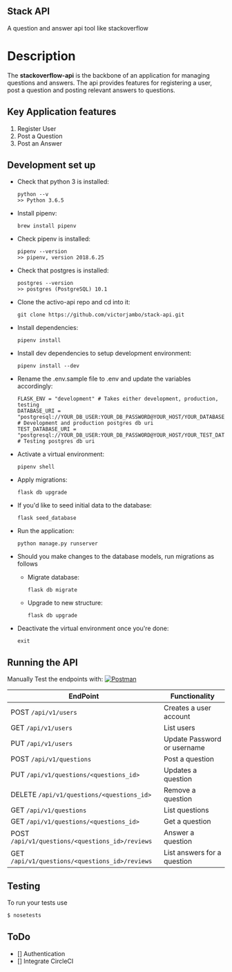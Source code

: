 ## Stack API

A question and answer api tool like stackoverflow

# Description 
 The **stackoverflow-api** is the backbone of an application for managing questions and answers. The api provides features for registering a user, post a question and posting relevant answers to questions.


 ## Key Application features
1.	Register User
2.	Post a Question
3.	Post an Answer

## Development set up
- Check that python 3 is installed:
    ```
    python --v
    >> Python 3.6.5
    ```

- Install pipenv:
    ```
    brew install pipenv
    ```

- Check pipenv is installed:
    ```
    pipenv --version
    >> pipenv, version 2018.6.25
    ```

- Check that postgres is installed:
    ```
    postgres --version
    >> postgres (PostgreSQL) 10.1

    ```

- Clone the activo-api repo and cd into it:
    ```
    git clone https://github.com/victorjambo/stack-api.git

    ```
- Install dependencies:
    ```
    pipenv install
    ```

- Install dev dependencies to setup development environment:
    ```
    pipenv install --dev
    ```

- Rename the .env.sample file to .env and update the variables accordingly:
    ```
    FLASK_ENV = "development" # Takes either development, production, testing
    DATABASE_URI = "postgresql://YOUR_DB_USER:YOUR_DB_PASSWORD@YOUR_HOST/YOUR_DATABASE_NAME" # Development and production postgres db uri
    TEST_DATABASE_URI = "postgresql://YOUR_DB_USER:YOUR_DB_PASSWORD@YOUR_HOST/YOUR_TEST_DATABASE_NAME" # Testing postgres db uri
    ```

- Activate a virtual environment:
    ```
    pipenv shell
    ```

- Apply migrations:
    ```
    flask db upgrade
    ```

- If you'd like to seed initial data to the database:
    ```
    flask seed_database
    ```

- Run the application:
    ```
    python manage.py runserver
    ```

- Should you make changes to the database models, run migrations as follows
    - Migrate database:
        ```
        flask db migrate
        ```

    - Upgrade to new structure:
        ```
        flask db upgrade
        ```

- Deactivate the virtual environment once you're done:
    ```
    exit
    ```

## Running the API

Manually Test the endpoints with: [![Postman](https://run.pstmn.io/button.svg)](https://www.getpostman.com/apps)

**EndPoint** | **Functionality**
--- | ---
POST `/api/v1/users` | Creates a user account
GET `/api/v1/users` | List users
PUT `/api/v1/users` | Update Password or username
POST  `/api/v1/questions` | Post a question
PUT `/api/v1/questions/<questions_id>` | Updates a question
DELETE `/api/v1/questions/<questions_id>` | Remove a question
GET  `/api/v1/questions` | List questions
GET  `/api/v1/questions/<questions_id>` | Get a question
POST  `/api/v1/questions/<questions_id>/reviews` | Answer a question
GET  `/api/v1/questions/<questions_id>/reviews` | List answers for a question


## Testing

To run your tests use

```bash
$ nosetests
```

## ToDo
- [] Authentication
- [] Integrate CircleCI
